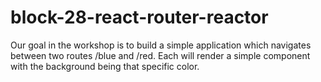 # block-28-react-router-reactor
Our goal in the workshop is to build a simple application which navigates between two routes /blue and /red. Each will render a simple component with the background being that specific color.
